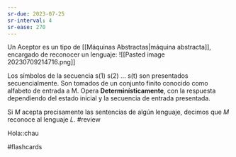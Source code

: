 ```yaml
---
sr-due: 2023-07-25
sr-interval: 4
sr-ease: 270
---
```

Un Aceptor es un tipo de [[Máquinas Abstractas|máquina abstracta]], encargado de reconocer un lenguaje:
![[Pasted image 20230709214716.png]]

Los símbolos de la secuencia s(1) s(2) ... s(t) son presentados secuencialmente. Son tomados de un conjunto finito conocido como alfabeto de entrada a M. 
Opera **Determinísticamente**, con la respuesta dependiendo del estado inicial y la secuencia de entrada presentada.

Si $M$ acepta precisamente las sentencias de algún lenguaje, decimos que $M$ reconoce al lenguaje $L$.
#review

Hola::chau
<!--SR:!2023-07-25,4,290-->
#flashcards